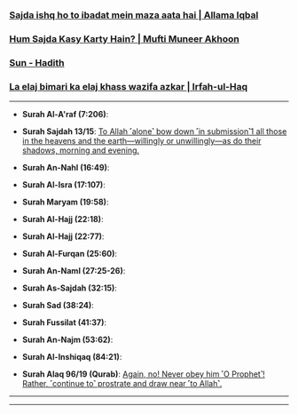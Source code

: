 
### [Sajda ishq ho to ibadat mein maza aata hai | Allama Iqbal](https://www.youtube.com/watch?v=IKXsYDZhJo4)
### [Hum Sajda Kasy Karty Hain? | Mufti Muneer Akhoon](https://www.youtube.com/watch?v=RuNJxmBZhac)
### [Sun - Hadith](https://www.youtube.com/shorts/Bb85uU8zIuc)
### [La elaj bimari ka elaj khass wazifa azkar | Irfah-ul-Haq](https://www.youtube.com/watch?v=i4JtmTRoYpo)

***

* __Surah Al-A'raf (7:206)__: [](https://quranwbw.com/7/206)

* __Surah Sajdah 13/15__: [To Allah ˹alone˺ bow down ˹in submission˺1 all those in the heavens and the earth—willingly or unwillingly—as do their shadows, morning and evening.](https://quran.com/13/15)

* __Surah An-Nahl (16:49)__: [](https://quranwbw.com/16/49)

* __Surah Al-Isra (17:107)__: [](https://quranwbw.com/17/107)

* __Surah Maryam (19:58)__: [](https://quranwbw.com/19/58)

* __Surah Al-Hajj (22:18)__: [](https://quranwbw.com/22/18)

* __Surah Al-Hajj (22:77)__: [](https://quranwbw.com/22/77)

* __Surah Al-Furqan (25:60)__: [](https://quranwbw.com/25/60)

* __Surah An-Naml (27:25-26)__: [](https://quranwbw.com/27/25-26)

* __Surah As-Sajdah (32:15)__: [](https://quranwbw.com/32/15)

* __Surah Sad (38:24)__: [](https://quranwbw.com/38/24)

* __Surah Fussilat (41:37)__: [](https://quranwbw.com/41/37)

* __Surah An-Najm (53:62)__: [](https://quranwbw.com/53/62)

* __Surah Al-Inshiqaq (84:21)__: [](https://quranwbw.com/84/21)

* __Surah Alaq 96/19 (Qurab)__: [Again, no! Never obey him ˹O Prophet˺! Rather, ˹continue to˺ prostrate and draw near ˹to Allah˺.](https://quran.com/96/19)

*** 

*** 
